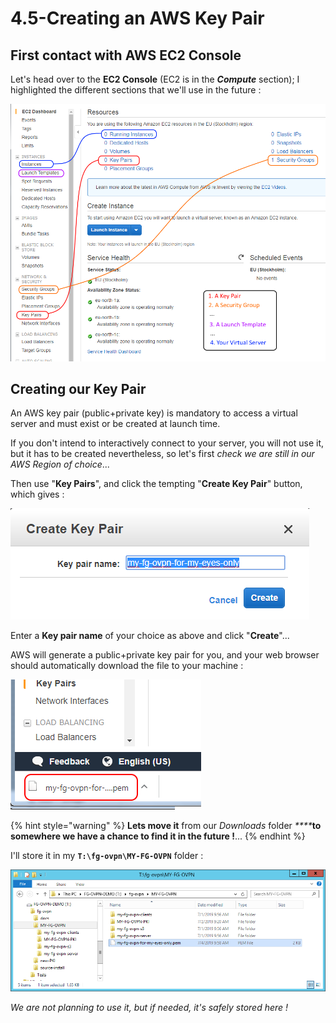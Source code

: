 # 4.5-Creating an AWS Key Pair

## First contact with AWS EC2 Console

Let's head over to the **EC2 Console** \(EC2 is in the _**Compute**_ section\); I highlighted the different sections that we'll use in the future :

![](../.gitbook/assets/image.png)

## Creating our Key Pair

An AWS key pair \(public+private key\) is mandatory to access a virtual server and must exist or be created at launch time.

If you don't intend to interactively connect to your server, you will not use it, but it has to be created nevertheless, so let's first _check we are still in our AWS Region of choice_...

Then use "**Key Pairs**", and click the tempting "**Create Key Pair**" button, which gives :

![](../.gitbook/assets/image%20%28109%29.png)

Enter a **Key pair name** of your choice as above and click "**Create**"...

AWS will generate a public+private key pair for you, and your web browser should automatically download the file to your machine :

![](../.gitbook/assets/image%20%284%29.png)

{% hint style="warning" %}
**Lets move it** from our _Downloads_ folder _****_**to somewhere we have a chance to find it in the future !**...
{% endhint %}

I'll store it in my **`T:\fg-ovpn\MY-FG-OVPN`** folder :

![Keeping our AWS key pair safe](../.gitbook/assets/image%20%2820%29.png)

_We are not planning to use it, but if needed, it's safely stored here !_



